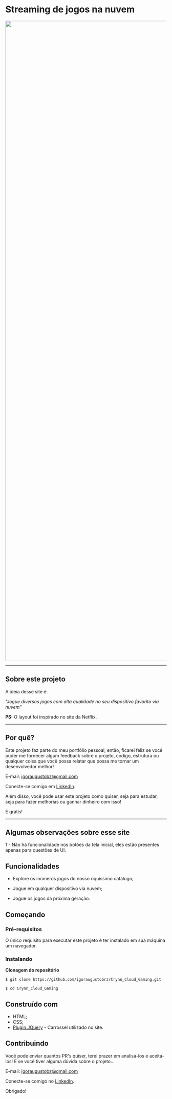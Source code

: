 # Streaming de jogos na nuvem
<div align="center">
<img src="https://github.com/igoraugustobrz/Crynn_Cloud_Gaming/blob/main/img/Design-final.png" width="2000px" alt="Imagem do site"/>
</div>

---

## Sobre este projeto
A ideia desse site é:

_"Jogue diversos jogos com alta qualidade no seu dispositivo favorito via nuvem"_

**PS:** O layout foi inspirado no site da Netflix.

---

## Por quê?

Este projeto faz parte do meu portfólio pessoal, então, ficarei feliz se você puder me fornecer algum feedback sobre o projeto, código, estrutura ou qualquer coisa que você possa relatar que possa me tornar um desenvolvedor melhor!

E-mail: igoraugustobz@gmail.com

Conecte-se comigo em [LinkedIn](https://www.linkedin.com/in/igoraugustobrz/).

Além disso, você pode usar este projeto como quiser, seja para estudar, seja para fazer melhorias ou ganhar dinheiro com isso!

É grátis!

---

## Algumas observações sobre esse site

1 - Não há funcionalidade nos botões da tela inicial, eles estão presentes apenas para questões de UI.

## Funcionalidades
- Explore os inúmeros jogos do nosso riquíssimo catálogo;

- Jogue em qualquer dispositivo via nuvem;

- Jogue os jogos da próxima geração.

## Começando 

### Pré-requisitos
O único requisito para executar este projeto é ter instalado em sua máquina um navegador.

### Instalando

**Clonagem do repositório**

```
$ git clone https://github.com/igoraugustobrz/Crynn_Cloud_Gaming.git

$ cd Crynn_Cloud_Gaming
```
## Construído com 

- HTML;
- CSS;
- [Plugin JQuery](https://owlcarousel2.github.io/OwlCarousel2/) - Carrossel utilizado no site.

## Contribuindo 

Você pode enviar quantos PR's quiser, terei prazer em analisá-los e aceitá-los! E se você tiver alguma dúvida sobre o projeto...

E-mail: igoraugustobz@gmail.com

Conecte-se comigo no [LinkedIn](https://www.linkedin.com/in/igoraugustobrz/).

Obrigado!